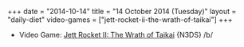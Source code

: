 +++
date = "2014-10-14"
title = "14 October 2014 (Tuesday)"
layout = "daily-diet"
video-games = ["jett-rocket-ii-the-wrath-of-taikai"]
+++


* Video Game: [Jett Rocket II: The Wrath of Taikai](/video-games/jett-rocket-ii-the-wrath-of-taikai) {N3DS} /b/